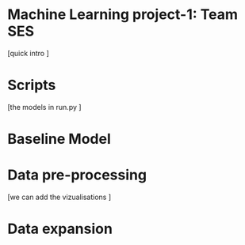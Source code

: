 # Machine Learning project-1: Team SES

[quick intro ]

# Scripts

[the models in run.py ]

# Baseline Model 


# Data pre-processing
[we can add the vizualisations ]

# Data expansion 

